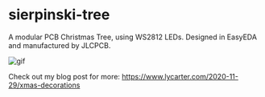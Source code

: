 # sierpinski-tree

A modular PCB Christmas Tree, using WS2812 LEDs. Designed in EasyEDA and manufactured by JLCPCB.

![gif](https://github.com/lycarter/sierpinski-tree/blob/main/sierpinski_tree.gif)

Check out my blog post for more: https://www.lycarter.com/2020-11-29/xmas-decorations